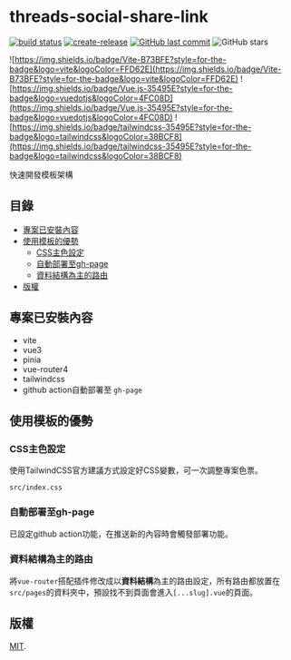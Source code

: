 # threads-social-share-link
[![build status](https://github.com/connectshark/threads-social-share-link/actions/workflows/deploy.yml/badge.svg?branch=main)](https://github.com/connectshark/threads-social-share-link/actions/workflows/deploy.yml)
[![create-release](https://github.com/connectshark/threads-social-share-link/actions/workflows/create-release.yml/badge.svg?branch=main)](https://github.com/connectshark/threads-social-share-link/actions/workflows/create-release.yml)
[![GitHub last commit](https://img.shields.io/github/last-commit/connectshark/threads-social-share-link.svg?style=flat)](https://github.com/connectshark/threads-social-share-link)
![GitHub stars](https://img.shields.io/github/stars/connectshark/threads-social-share-link.svg?style=social&label=Stars&style=plastic)


![https://img.shields.io/badge/Vite-B73BFE?style=for-the-badge&logo=vite&logoColor=FFD62E](https://img.shields.io/badge/Vite-B73BFE?style=for-the-badge&logo=vite&logoColor=FFD62E)
![https://img.shields.io/badge/Vue.js-35495E?style=for-the-badge&logo=vuedotjs&logoColor=4FC08D](https://img.shields.io/badge/Vue.js-35495E?style=for-the-badge&logo=vuedotjs&logoColor=4FC08D)
![https://img.shields.io/badge/tailwindcss-35495E?style=for-the-badge&logo=tailwindcss&logoColor=38BCF8](https://img.shields.io/badge/tailwindcss-35495E?style=for-the-badge&logo=tailwindcss&logoColor=38BCF8)

快速開發模板架構

## 目錄

- [專案已安裝內容](#專案已安裝內容)
- [使用模板的優勢](#使用模板的優勢)
  - [CSS主色設定](#css主色設定)
  - [自動部署至gh-page](#自動部署至gh-page)
  - [資料結構為主的路由](#資料結構為主的路由)
- [版權](#版權)
## 專案已安裝內容

- vite
- vue3
- pinia
- vue-router4
- tailwindcss
- github action自動部署至 `gh-page`

## 使用模板的優勢

### CSS主色設定

使用TailwindCSS官方建議方式設定好CSS變數，可一次調整專案色票。

`src/index.css`

### 自動部署至gh-page

已設定github action功能，在推送新的內容時會觸發部署功能。

### 資料結構為主的路由

將`vue-router`搭配插件修改成以**資料結構**為主的路由設定，所有路由都放置在`src/pages`的資料夾中，預設找不到頁面會進入`[...slug].vue`的頁面。

## 版權

[MIT](/LICENSE).